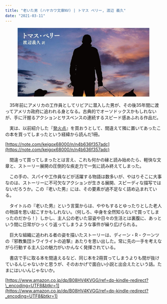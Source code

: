 ```yaml
---
title: "老いた男 (ハヤカワ文庫NV) | トマス ペリー, 渡辺 義久"
date: "2021-03-11"
---
```


<figure>

![](assets/n656075fad033_8922e102c168e4912d2ca97a1e5975f8.jpg)

</figure>

　35年前にアメリカの工作員としてリビアに潜入した男が、その後35年間に渡ってアメリカ政府に追われる身となる。古典的でオーソドックスかもしれないが、手に汗握るアクションとサスペンスの連続するスピード感あふれる作品だ。

　実は、以前紹介した『[発火点](https://note.com/keigox68000/n/n4b636f357adc)』を買おうとして、間違えて隣に置いてあったこの本を買ってしまったという経緯から読んだ1冊。

[https://note.com/keigox68000/n/n4b636f357adc](https://note.com/keigox68000/n/n4b636f357adc)

　間違って買ってしまったとは言え、これも何かの縁と読み始めたら、軽快な文章と、ストーリー展開の圧倒的な疾走力で一気に読み終えてしまった。

　この手の、スパイや工作員などが活躍する物語は数多いが、やはりそこに大事なのは、ストーリーに不可欠なアクションが生きる展開、スピーディな描写ではないだろうか。この『老いた男』には、その要素が過不足なく詰め込まれている。

　タイトルの『老いた男』という言葉からは、ややもするとゆったりとした老人の物語を思い起こすかもしれない。（何しろ、中身を全然知らないで買ってしまったのだから！）しかし、主人公の老いた容姿や日々の生活とは裏腹に、あっという間に日常がひっくり返ってしまうような事件が繰り広げられる。

　巨大な組織に追われる者の姿を描いたストーリーは、ディーン・R・クーンツの『邪教集団トワイライトの追撃』あたりを思い出した。常に先の一手を考えながら行動する主人公の魅力がいかんなく発揮されている。

　書店で手に取る本を間違えるなど、同じ本を2冊買ってしまうよりも間が抜けているんじゃないかと思うが、そのおかげで面白い小説と出会えたという話。たまにはいいんじゃないか。

[https://www.amazon.co.jp/dp/B08HV4KVGG/ref=dp-kindle-redirect?\_encoding=UTF8&btkr=1](https://www.amazon.co.jp/dp/B08HV4KVGG/ref=dp-kindle-redirect?_encoding=UTF8&btkr=1)
